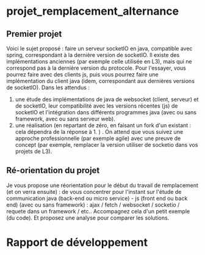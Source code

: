 # projet_remplacement_alternance

## Premier projet

Voici le sujet proposé : faire un serveur socketIO en java, compatible avec spring, correspondant à la dernière version de socketIO. Il existe des implémentations anciennes (par exemple celle utilisée en L3), mais qui ne correspond pas à la dernière version du protocole. 
Pour l'essayer, vous pourrez faire avec des clients js, puis vous pourrez faire une implémentation du client java (idem, correspondant aux dernières versions de socketIO). 
Dans les attendus : 
1. une étude des implémentations de java de websocket (client, serveur) et de socketIO, leur compatibilité avec les versions récentes (js) de socketIO et l'intégration dans différents programmes java (avec ou sans framework, avec ou sans serveur web). 
2. une réalisation (en repartant de zéro, en faisant un fork d'un existant : cela dépendra de la réponse à 1. ) . On attend que vous suivez une approche professionnelle (par exemple agile) avec une preuve de concept (par exemple, remplacer la version utiliser de socketio dans vos projets de L3). 

## Ré-orientation du projet

Je vous propose une réorientation pour le début du travail de remplacement (et on verra ensuite) : de vous concentrer pour l'instant sur l'étude de communication java (back-end ou micro service) - js (front end ou back end) (avec ou sans framework) : ajax / fetch / websocket / socketio / requete dans un framework / etc.. Accompagnez cela d'un petit exemple (du code). Et proposez une analyse pour comparer les solutions.

# Rapport de développement


